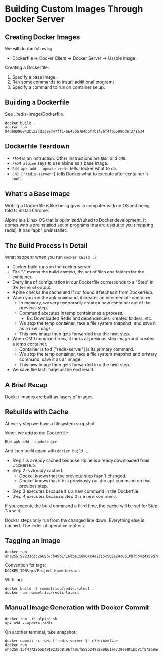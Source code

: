 # Building Custom Images Through Docker Server

## Creating Docker Images

We will do the following:  
* Dockerfile -> Docker Client -> Docker Server -> Usable Image.

Creating a Dockerfile: 
1. Specify a base image.
2. Run some commands to install additional programs.
3. Specify a command to run on container setup.

## Building a Dockerfile

See ./redis-image/Dockerfile.

```
docker build .
docker run 94de9090842b522cd3398d47ff14e645bb784bbf7b1f86f4fb65996d67271a34
```

## Dockerfile Teardown

* `FROM` is an instruction. Other instructions are `RUN`, and `CMD`.
* `FROM alpine` says to use alpine as a base image.
* `RUN apk add --update redis` tells Docker what to do.
* `CMD ["redis-server"]` tells Docker what to execute after container is built.

## What's a Base Image

Writing a Dockerfile is like being given a computer with no OS and being told to install Chrome.    

Alpine is a Linux OS that is optimized/suited to Docker development. It comes with a preinstalled set 
of programs that are useful to you (installing redis). It has "apk" preinstalled.

## The Build Process in Detail

What happens when you run `docker build .`?

* Docker build runs on the docker server. 
* The "." means the build context, the set of files and folders for the container.
* Every line of configuration in our Dockerfile corresponds to a "Step" in the terminal output.
* Alpine checks the cache and if not found it fetches it from DockerHub.
* When you run the apk command, it creates an intermediate container.
  * In memory, we very temporarily create a new container out of the previous step.
  * Command executes in temp container as a process.
    * Ex: Downloaded Redis and dependencies, created folders, etc.
  * We stop the temp container, take a file system snapshot, and save it as a new image.
  * This new image then gets forwarded into the next step.
* When CMD command runs, it looks at previous step image and creates a temp container.
  * Container is told ["redis-server"] is its primary command.
  * We stop the temp container, take a file system snapshot and primary command, save it as an image.
  * This new image then gets forwarded into the next step.
* We save the last image as the end result.

## A Brief Recap

Docker images are built as layers of images.

## Rebuilds with Cache

At every step we have a filesystem snapshot.

When we add to the Dockerfile: 
```
RUN apk add --update gcc
```

And then build again with `docker build .`,
* Step 1 is already cached because alpine is already downloaded from DockerHub.
* Step 2 is already cached.
  * Docker knows that the previous step hasn't changed.
  * Docker knows that it has previously run the apk command on that previous step.
* Step 3 executes because it's a new command in the Dockerfile.
* Step 4 executes because Step 3 is a new command.

If you execute the build command a third time, the cache will be set for Step 3 and 4.

Docker steps only run from the changed line down. Everything else is cached. The order of operation matters.

## Tagging an Image

```
docker run sha256:92231d3c2669b2cb49b1f16dbe15e964c4e2315c901a24c0610b75b424959d7a
```


Convention for tags:  
`DOCKER_ID`/`Repo/Project Name`:`Version`


With tag:  
```
docker build -t rommelrico/redis:latest .
docker run rommelrico/redis:latest
```

## Manual Image Generation with Docker Commit

```
docker run -it alpine sh
apk add --update redis
```

On another terminal, take snapshot:  
```
docker commit -c 'CMD ["redis-server"]' c79e1620f2de
docker run sha256:15f4742865b491923ad8196fa0cfa58b2499289b61ea739ee981bb81f872a9ad
```
